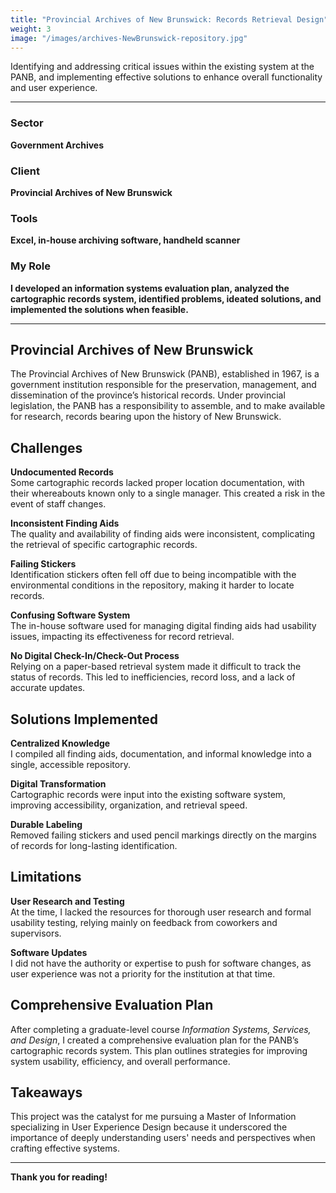 ```yaml
---
title: "Provincial Archives of New Brunswick: Records Retrieval Design"
weight: 3
image: "/images/archives-NewBrunswick-repository.jpg"
---
```


Identifying and addressing critical issues within the existing system at the PANB, and implementing effective solutions to enhance overall functionality and user experience.

---

### Sector  
**Government Archives**

### Client  
**Provincial Archives of New Brunswick**

### Tools  
**Excel, in-house archiving software, handheld scanner**

### My Role  
**I developed an information systems evaluation plan, analyzed the cartographic records system, identified problems, ideated solutions, and implemented the solutions when feasible.**

---

## Provincial Archives of New Brunswick

The Provincial Archives of New Brunswick (PANB), established in 1967, is a government institution responsible for the preservation, management, and dissemination of the province’s historical records. Under provincial legislation, the PANB has a responsibility to assemble, and to make available for research, records bearing upon the history of New Brunswick.

## Challenges

**Undocumented Records**  
Some cartographic records lacked proper location documentation, with their whereabouts known only to a single manager. This created a risk in the event of staff changes.

**Inconsistent Finding Aids**  
The quality and availability of finding aids were inconsistent, complicating the retrieval of specific cartographic records.

**Failing Stickers**  
Identification stickers often fell off due to being incompatible with the environmental conditions in the repository, making it harder to locate records.

**Confusing Software System**  
The in-house software used for managing digital finding aids had usability issues, impacting its effectiveness for record retrieval.

**No Digital Check-In/Check-Out Process**  
Relying on a paper-based retrieval system made it difficult to track the status of records. This led to inefficiencies, record loss, and a lack of accurate updates.

## Solutions Implemented

**Centralized Knowledge**  
I compiled all finding aids, documentation, and informal knowledge into a single, accessible repository.

**Digital Transformation**  
Cartographic records were input into the existing software system, improving accessibility, organization, and retrieval speed.

**Durable Labeling**  
Removed failing stickers and used pencil markings directly on the margins of records for long-lasting identification.

## Limitations

**User Research and Testing**  
At the time, I lacked the resources for thorough user research and formal usability testing, relying mainly on feedback from coworkers and supervisors.

**Software Updates**  
I did not have the authority or expertise to push for software changes, as user experience was not a priority for the institution at that time.

## Comprehensive Evaluation Plan
After completing a graduate-level course *Information Systems, Services, and Design*, I created a comprehensive evaluation plan for the PANB’s cartographic records system. This plan outlines strategies for improving system usability, efficiency, and overall performance.

## Takeaways
This project was the catalyst for me pursuing a Master of Information specializing in User Experience Design because it underscored the importance of deeply understanding users' needs and perspectives when crafting effective systems.

---

**Thank you for reading!**


